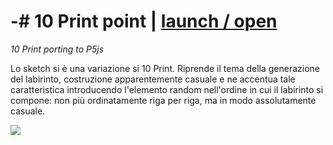 

# -# 10 Print point | [launch / open](http://dsii-2016-unirsm.github.io/p5/10print/raffaella)
_10 Print porting to P5js_     

Lo sketch si  è una variazione si 10 Print.
Riprende il tema della generazione del labirinto, costruzione apparentemente casuale e ne accentua tale caratteristica introducendo l'elemento random nell'ordine in cui il labirinto si compone: non più ordinatamente riga per riga, ma in modo assolutamente casuale.



![](http://i.imgur.com/9ZgBkD0.png)


